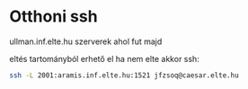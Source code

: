 # Otthoni ssh

ullman.inf.elte.hu
szerverek ahol fut majd

eltés tartományból erhető el
ha nem elte akkor ssh:

```bash
ssh -L 2001:aramis.inf.elte.hu:1521 jfzsoq@caesar.elte.hu
```
